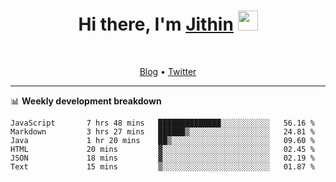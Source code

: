 <h1 align="center">Hi there, I'm <a href="https://jithset.github.io/" target="_blank">Jithin</a> <img
src="https://github.com/blackcater/blackcater/raw/main/images/Hi.gif" height="32" /></h1>

<br />

<p align="center">
  <a href="https://jithset.github.io">Blog</a> •
  <a href="https://twitter.com/jithset">Twitter</a>
</p>

---

📊 **Weekly development breakdown**

<!--START_SECTION:waka-->

```text
JavaScript       7 hrs 48 mins   ██████████████░░░░░░░░░░░   56.16 %
Markdown         3 hrs 27 mins   ██████▒░░░░░░░░░░░░░░░░░░   24.81 %
Java             1 hr 20 mins    ██▒░░░░░░░░░░░░░░░░░░░░░░   09.60 %
HTML             20 mins         ▓░░░░░░░░░░░░░░░░░░░░░░░░   02.45 %
JSON             18 mins         ▓░░░░░░░░░░░░░░░░░░░░░░░░   02.19 %
Text             15 mins         ▒░░░░░░░░░░░░░░░░░░░░░░░░   01.87 %
```

<!--END_SECTION:waka-->

